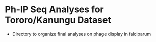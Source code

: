 # Ph-IP Seq Analyses for Tororo/Kanungu Dataset

- Directory to organize final analyses on phage display in falciparum
